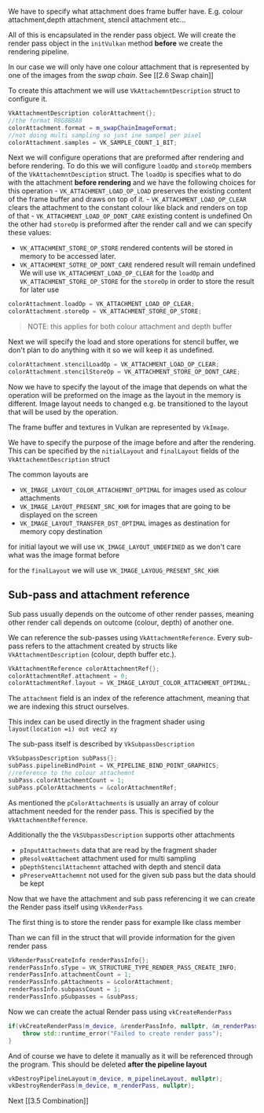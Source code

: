 We have to specify what attachment does frame buffer have. E.g. colour attachment,depth attachment, stencil attachment etc...

All of this is encapsulated in the render pass object. We will create the render pass object in the `initVulkan` method **before** we create the rendering pipeline. 

In our case we will only have one colour attachment that is represented by one of the images from the *swap chain*. See [[2.6 Swap chain]]

To create this attachment we will use `VkAttachemntDescription` struct to configure it. 

```c++
VkAttachmentDescription colorAttachment{};  
//the format R8G8B8A8
colorAttachment.format = m_swapChainImageFormat;
//not doing multi sampling so just ine sampel per pixel
colorAttachment.samples = VK_SAMPLE_COUNT_1_BIT;
```

Next we will configure operations that are preformed after rendering and before rendering.
To do this we will configure `loadOp` and `storeOp` members of the `VkAttachemntDesciption` struct. The `loadOp` is specifies what to do with the attachment **before rendering** and we have the following choices for this operation
	- `VK_ATTACHMENT_LOAD_OP_LOAD` preserves the existing content of the frame buffer and draws on top of it.
	- `VK_ATTACHMENT_LOAD_OP_CLEAR` clears the attachment to the constant colour like black and renders on top of that 
	- `VK_ATTACHMENT_LOAD_OP_DONT_CARE` existing content is undefined 
On the other had `storeOp` is preformed after the render call and we can specify these values:
- `VK_ATTACHMENT_STORE_OP_STORE` rendered contents will be stored in memory to be accessed later.
- `VK_ATTACHMENT_SOTRE_OP_DONT_CARE` rendered result will remain undefined 
We will use `VK_ATTACHMENT_LOAD_OP_CLEAR` for the `loadOp` and `VK_ATTACHMENT_STORE_OP_STORE` for the `storeOp` in order to store the result for later use 

```c++
colorAttachment.loadOp = VK_ATTACHMENT_LOAD_OP_CLEAR;  
colorAttachment.storeOp = VK_ATTACHMENT_STORE_OP_STORE;
```
>NOTE: this applies for both colour attachment and depth buffer

Next we will specify the load and store operations for stencil buffer, we don't plan to do anything with it so we will keep it as undefined. 

```c++
colorAttachment.stencilLoadOp = VK_ATTACHMENT_LOAD_OP_CLEAR;  
colorAttachment.stencilStoreOp = VK_ATTACHMENT_STORE_OP_DONT_CARE;
```

Now we have to specify the layout of the image that depends on what the operation will be preformed on the image as the layout in the memory is different.  Image layout needs to changed e.g. be transitioned to the layout that will be used by the operation. 

The frame buffer and textures in Vulkan are represented by `VkImage`. 

We have to specify the purpose of the image before and after the rendering.  This can be specified by the `nitialLayout` and `finalLayout` fields of the `VkAttachemntDescription` struct 

The common layouts are 
- `VK_IMAGE_LAYOUT_COLOR_ATTACHEMNT_OPTIMAL` for images used as colour attachments
- `VK_IMAGE_LAYOUT_PRESENT_SRC_KHR` for images that are going to be displayed on the screen
- `VK_IMAGE_LAYOUT_TRANSFER_DST_OPTIMAL` images as destination for memory copy destination

for initial layout we will use `VK_IMAGE_LAYOUT_UNDEFINED` as we don't care what was the image format before

for the `finalLayout` we will use `VK_IMAGE_LAYOUG_PRESENT_SRC_KHR`

## Sub-pass and attachment reference 

Sub pass usually depends on the outcome of other render passes, meaning other render call depends on outcome (colour, depth) of another one.

We can reference the sub-passes using `VkAttachmentReference`. Every sub-pass refers to the attachment created by structs like `VkAttachmentDescription` (colour, depth buffer etc.).

```c++
VkAttachmentReference colorAttachmentRef{};  
colorAttachmentRef.attachment = 0;  
colorAttachmentRef.layout = VK_IMAGE_LAYOUT_COLOR_ATTACHMENT_OPTIMAL;
```

The `attachment` field is an index of the reference attachment, meaning that we are indexing this struct ourselves. 

This index can be used directly in the fragment shader using `layout(location =i) out vec2 xy`

The sub-pass itself is described by `VkSubpassDescription` 

```c++
VkSubpassDescription subPass{};  
subPass.pipelineBindPoint = VK_PIPELINE_BIND_POINT_GRAPHICS;  
//reference to the colour attachemnt  
subPass.colorAttachmentCount = 1;  
subPass.pColorAttachments = &colorAttachmentRef;
```

As mentioned the `pColorAttachments` is usually an array of colour attachment needed for the render pass. This is specified by the `VkAttachmentRefference`. 

Additionally the the `VkSUbpassDescription` supports other attachments
- `pInputAttachments` data that are read by the fragment shader
- `pResolveAttachemt` attachment used for multi sampling 
- `pDepthStencilAttachemnt` attached with depth and stencil data
- `pPreserveAttachemnt` not used for the given sub pass but the data should be kept 

Now that we have the attachment and sub pass referencing it we can create the Render pass itself using `VkRenderPass`

The first thing is to store the render pass for example like class member 

Than we can fill in the struct that will provide information for the given render pass 

```c++
VkRenderPassCreateInfo renderPassInfo{};  
renderPassInfo.sType = VK_STRUCTURE_TYPE_RENDER_PASS_CREATE_INFO;  
renderPassInfo.attachmentCount = 1;  
renderPassInfo.pAttachments = &colorAttachment;  
renderPassInfo.subpassCount = 1;  
renderPassInfo.pSubpasses = &subPass;
```

Now we can create the actual Render pass using `vkCreateRenderPass`

```c++
if(vkCreateRenderPass(m_device, &renderPassInfo, nullptr, &m_renderPass) != VK_SUCCESS) {  
    throw std::runtime_error("Failed to create render pass");  
}
```

And of course we have to delete it manually as it will be referenced through the program. This should be deleted **after the pipeline layout**

```c++
vkDestroyPipelineLayout(m_device, m_pipelineLayout, nullptr);  
vkDestroyRenderPass(m_device, m_renderPass, nullptr);
```

Next [[3.5 Combination]]